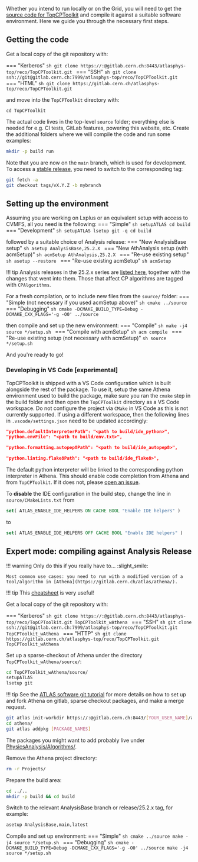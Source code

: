 Whether you intend to run locally or on the Grid, you will need to get the [source code for TopCPToolkit](https://gitlab.cern.ch/atlasphys-top/reco/TopCPToolkit) and compile it against a suitable software environment.
Here we guide you through the necessary first steps.

## Getting the code

Get a local copy of the git repository with:

=== "Kerberos"
    ```sh
    git clone https://:@gitlab.cern.ch:8443/atlasphys-top/reco/TopCPToolkit.git
    ```
=== "SSH"
    ```sh
    git clone ssh://git@gitlab.cern.ch:7999/atlasphys-top/reco/TopCPToolkit.git
    ```
=== "HTML"
    ```sh
    git clone https://gitlab.cern.ch/atlasphys-top/reco/TopCPToolkit.git
    ```

and move into the `TopCPToolkit` directory with:
```
cd TopCPToolkit
```

The actual code lives in the top-level `source` folder; everything else is needed for e.g. CI tests, GitLab features, powering this website, etc.
Create the additional folders where we will compile the code and run some examples:
```sh
mkdir -p build run
```

Note that you are now on the `main` branch, which is used for development. To access a [stable release](../changelog/index.md), you need to switch to the corresponding tag:
```sh
git fetch -a
git checkout tags/vX.Y.Z -b mybranch
```

## Setting up the environment

Assuming you are working on Lxplus or an equivalent setup with access to CVMFS, all you need is the following:
=== "Simple"
    ```sh
    setupATLAS
    cd build
    ```
=== "Development"
    ```sh
    setupATLAS
    lsetup git -q
    cd build
    ```

followed by a suitable choice of Analysis release:
=== "New AnalysisBase setup"
    ```sh
    asetup AnalysisBase,25.2.X
    ```
=== "New AthAnalysis setup (with acmSetup)"
    ```sh
    acmSetup AthAnalysis,25.2.X
    ```
=== "Re-use existing setup"
    ```sh
    asetup --restore
    ```
=== "Re-use existing acmSetup"
    ```sh
    acmSetup
    ```

!!! tip
    Analysis releases in the 25.2.x series are [listed here](https://twiki.cern.ch/twiki/bin/view/AtlasProtected/AnalysisBaseReleaseNotes25pt2), together with the changes that went into them. Those that affect CP algorithms are tagged with `CPAlgorithms`.

For a fresh compilation, or to include new files from the `source/` folder:
=== "Simple (not necessary if you used acmSetup above)"
    ```sh
    cmake ../source
    ```
=== "Debugging"
    ```sh
    cmake -DCMAKE_BUILD_TYPE=Debug -DCMAKE_CXX_FLAGS='-g -O0' ../source
    ```

then compile and set up the new environment:
=== "Compile"
    ```sh
    make -j4
    source */setup.sh
    ```
=== "Compile with acmSetup"
    ```sh
    acm compile
    ```
=== "Re-use existing setup (not necessary with acmSetup)"
    ```sh
    source */setup.sh
    ```

And you're ready to go!

### Developing in VS Code [experimental]

TopCPToolkit is shipped with a VS Code configuration which is built alongside the rest of the package. To use it, setup the same Athena environment used to build the package, make sure you ran the `cmake` step in the build folder and then open the `TopCPToolkit` directory as a VS Code workspace. Do not configure the project via `CMake` in VS Code as this is not currently supported. If using a different workspace, then the following lines in `.vscode/settings.json` need to be updated accordingly:

```json
"python.defaultInterpreterPath": "<path to build/ide_python>",
"python.envFile": "<path to build/env.txt>",

"python.formatting.autopep8Path": "<path to build/ide_autopep8>",

"python.linting.flake8Path": "<path to build/ide_flake8>",
```

The default python interpreter will be linked to the corresponding python interpreter in Athena. This should enable code completion from Athena and from `TopCPToolkit`. If it does not, please [open an issue](https://gitlab.cern.ch/atlasphys-top/reco/TopCPToolkit/-/issues).

To **disable** the IDE configuration in the build step, change the line in `source/CMakeLists.txt` from

```cmake
set( ATLAS_ENABLE_IDE_HELPERS ON CACHE BOOL "Enable IDE helpers" )
```

to

```cmake
set( ATLAS_ENABLE_IDE_HELPERS OFF CACHE BOOL "Enable IDE helpers" )
```

<!-- !!! tip
    Using VS Code? You may want to grab the config files we provide at `/afs/cern.ch/user/o/omajersk/public/TopCPToolKitStuff/.vscode/` (experimental!) :thinking_face: -->

## Expert mode: compiling against Analysis Release

!!! warning
    Only do this if you really have to... :slight_smile:

    Most common use cases: you need to run with a modified version of a tool/algorithm in [Athena](https://gitlab.cern.ch/atlas/athena/).

!!! tip
    This [cheatsheet](https://atlassoftwaredocs.web.cern.ch/gittutorial/GitCheatSheet.pdf) is very useful!

Get a local copy of the git repository with:

=== "Kerberos"
    ```sh
    git clone https://:@gitlab.cern.ch:8443/atlasphys-top/reco/TopCPToolkit.git TopCPToolkit_wAthena
    ```
=== "SSH"
    ```sh
    git clone ssh://git@gitlab.cern.ch:7999/atlasphys-top/reco/TopCPToolkit.git TopCPToolkit_wAthena
    ```
=== "HTTP"
    ```sh
    git clone https://gitlab.cern.ch/atlasphys-top/reco/TopCPToolkit.git TopCPToolkit_wAthena
    ```

Set up a sparse-checkout of Athena under the directory `TopCPToolkit_wAthena/source/`:

```sh
cd TopCPToolkit_wAthena/source/
setupATLAS
lsetup git
```

!!! tip
    See the [ATLAS software git tutorial](https://atlassoftwaredocs.web.cern.ch/gittutorial/env-setup/) for more details on how to set up and fork Athena on gitlab, sparse checkout packages, and make a merge request.

```sh
git atlas init-workdir https://:@gitlab.cern.ch:8443/[YOUR_USER_NAME]/athena.git
cd athena/
git atlas addpkg [PACKAGE_NAMES]
```
The packages you might want to add probably live under [PhysicsAnalysis/Algorithms/](https://acode-browser1.usatlas.bnl.gov/lxr/source/athena/PhysicsAnalysis/Algorithms/).

Remove the Athena project directory:
```sh
rm -r Projects/
```
Prepare the build area:
```sh
cd ../..
mkdir -p build && cd build
```
Switch to the relevant AnalysisBase branch or release/25.2.x tag, for example:
```sh
asetup AnalysisBase,main,latest
```

Compile and set up environment:
=== "Simple"
    ```sh
    cmake ../source
    make -j4
    source */setup.sh
    ```
=== "Debugging"
    ```sh
    cmake -DCMAKE_BUILD_TYPE=Debug -DCMAKE_CXX_FLAGS='-g -O0' ../source
    make -j4
    source */setup.sh
    ```
